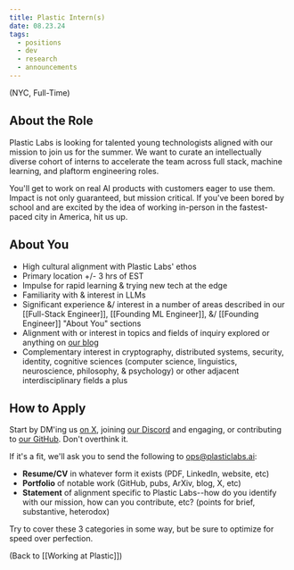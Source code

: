 ```yaml
---
title: Plastic Intern(s)
date: 08.23.24
tags:
  - positions
  - dev
  - research
  - announcements
---
```


(NYC, Full-Time)

## About the Role

Plastic Labs is looking for talented young technologists aligned with our mission to join us for the summer. We want to curate an intellectually diverse cohort of interns to accelerate the team across full stack, machine learning, and plaftorm engineering roles. 

You'll get to work on real AI products with customers eager to use them. Impact is not only guaranteed, but mission critical. If you've been bored by school and are excited by the idea of working in-person in the fastest-paced city in America, hit us up.

## About You

- High cultural alignment with Plastic Labs' ethos
- Primary location +/- 3 hrs of EST
- Impulse for rapid learning & trying new tech at the edge
- Familiarity with & interest in LLMs
- Significant experience &/ interest in a number of areas described in our [[Full-Stack Engineer]], [[Founding ML Engineer]], &/ [[Founding Engineer]] "About You" sections
- Alignment with or interest in topics and fields of inquiry explored or anything on [our blog](https://blog.plasticlabs.ai)
- Complementary interest in cryptography, distributed systems, security, identity, cognitive sciences (computer science, linguistics, neuroscience, philosophy, & psychology) or other adjacent interdisciplinary fields a plus

## How to Apply

Start by DM'ing us [on X](https://x.com/plastic_labs), joining [our Discord](https://discord.gg/plasticlabs) and engaging, or contributing to [our GitHub](https://github.com/plastic-labs). Don't overthink it.

If it's a fit, we'll ask you to send the following to ops@plasticlabs.ai:

- **Resume/CV** in whatever form it exists (PDF, LinkedIn, website, etc)
- **Portfolio** of notable work (GitHub, pubs, ArXiv, blog, X, etc)
- **Statement** of alignment specific to Plastic Labs--how do you identify with our mission, how can you contribute, etc? (points for brief, substantive, heterodox)

Try to cover these 3 categories in some way, but be sure to optimize for speed over perfection.

(Back to [[Working at Plastic]])
